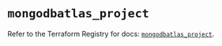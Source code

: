 # `mongodbatlas_project`

Refer to the Terraform Registry for docs: [`mongodbatlas_project`](https://registry.terraform.io/providers/mongodb/mongodbatlas/1.20.0/docs/resources/project).
